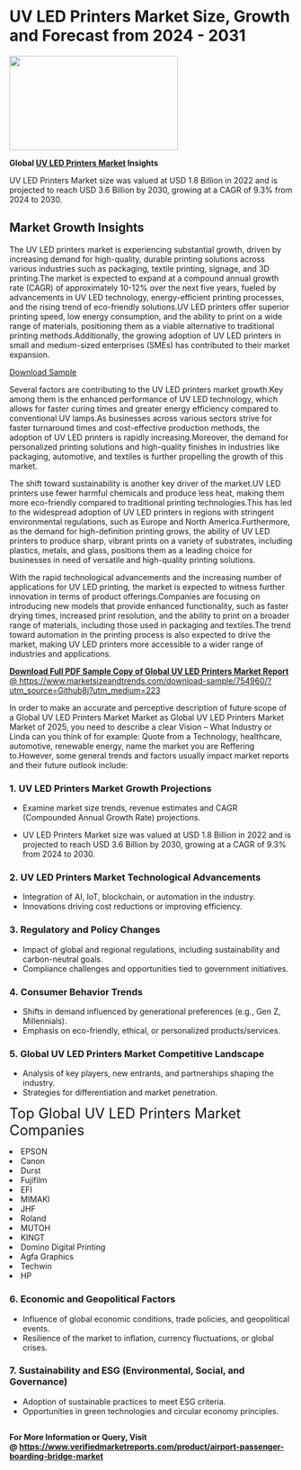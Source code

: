 <H1>UV LED Printers Market Size, Growth and Forecast from 2024 - 2031</H1><img class="aligncenter size-medium wp-image-584254" src="https://thirdeyenews.in/wp-content/uploads/2024/09/Global-Market-Research-300x168.jpeg" alt="" width="300" height="168" /><p><strong>Global&nbsp;<a href="https://www.marketsizeandtrends.com/download-sample/754960/?utm_source=Github8j?utm_medium=223">UV LED Printers Market</a> Insights</strong></p><p>UV LED Printers Market size was valued at USD 1.8 Billion in 2022 and is projected to reach USD 3.6 Billion by 2030, growing at a CAGR of 9.3% from 2024 to 2030.</p><p><h2>Market Growth Insights</h2> <p>The UV LED printers market is experiencing substantial growth, driven by increasing demand for high-quality, durable printing solutions across various industries such as packaging, textile printing, signage, and 3D printing.The market is expected to expand at a compound annual growth rate (CAGR) of approximately 10-12% over the next five years, fueled by advancements in UV LED technology, energy-efficient printing processes, and the rising trend of eco-friendly solutions.UV LED printers offer superior printing speed, low energy consumption, and the ability to print on a wide range of materials, positioning them as a viable alternative to traditional printing methods.Additionally, the growing adoption of UV LED printers in small and medium-sized enterprises (SMEs) has contributed to their market expansion.</p> <p><a href="#">Download Sample</a></p> <p>Several factors are contributing to the UV LED printers market growth.Key among them is the enhanced performance of UV LED technology, which allows for faster curing times and greater energy efficiency compared to conventional UV lamps.As businesses across various sectors strive for faster turnaround times and cost-effective production methods, the adoption of UV LED printers is rapidly increasing.Moreover, the demand for personalized printing solutions and high-quality finishes in industries like packaging, automotive, and textiles is further propelling the growth of this market.</p> <p>The shift toward sustainability is another key driver of the market.UV LED printers use fewer harmful chemicals and produce less heat, making them more eco-friendly compared to traditional printing technologies.This has led to the widespread adoption of UV LED printers in regions with stringent environmental regulations, such as Europe and North America.Furthermore, as the demand for high-definition printing grows, the ability of UV LED printers to produce sharp, vibrant prints on a variety of substrates, including plastics, metals, and glass, positions them as a leading choice for businesses in need of versatile and high-quality printing solutions.</p> <p>With the rapid technological advancements and the increasing number of applications for UV LED printing, the market is expected to witness further innovation in terms of product offerings.Companies are focusing on introducing new models that provide enhanced functionality, such as faster drying times, increased print resolution, and the ability to print on a broader range of materials, including those used in packaging and textiles.The trend toward automation in the printing process is also expected to drive the market, making UV LED printers more accessible to a wider range of industries and applications.</p> <p><a href="#"></p><p><span class=""><strong>Download Full PDF Sample Copy of Global UV LED Printers Market Report</strong> @ <a href="https://www.marketsizeandtrends.com/download-sample/754960/?utm_source=Github8j?utm_medium=223" target="_blank">https://www.marketsizeandtrends.com/download-sample/754960/?utm_source=Github8j?utm_medium=223</a></span></p><p>In order to make an accurate and perceptive description of future scope of a Global&nbsp;UV LED Printers Market Market as Global&nbsp;UV LED Printers Market Market of 2025, you need to describe a clear Vision &ndash; What Industry or Linda can you think of for example: Quote from a Technology, healthcare, automotive, renewable energy, name the market you are Reffering to.However, some general trends and factors usually impact market reports and their future outlook include:</p><h3>1.&nbsp;<strong>UV LED Printers Market Growth Projections</strong></h3><ul><li>Examine market size trends, revenue estimates and CAGR (Compounded Annual Growth Rate) projections.</li><li><p>UV LED Printers Market size was valued at USD 1.8 Billion in 2022 and is projected to reach USD 3.6 Billion by 2030, growing at a CAGR of 9.3% from 2024 to 2030.</p></li></ul><h3>2.&nbsp;<strong>UV LED Printers Market Technological Advancements</strong></h3><ul><li>Integration of AI, IoT, blockchain, or automation in the industry.</li><li>Innovations driving cost reductions or improving efficiency.</li></ul><h3>3.&nbsp;<strong>Regulatory and Policy Changes</strong></h3><ul><li>Impact of global and regional regulations, including sustainability and carbon-neutral goals.</li><li>Compliance challenges and opportunities tied to government initiatives.</li></ul><h3>4.&nbsp;<strong>Consumer Behavior Trends</strong></h3><ul><li>Shifts in demand influenced by generational preferences (e.g., Gen Z, Millennials).</li><li>Emphasis on eco-friendly, ethical, or personalized products/services.</li></ul><h3>5.&nbsp;<strong>Global UV LED Printers Market Competitive Landscape</strong></h3><ul><li>Analysis of key players, new entrants, and partnerships shaping the industry.</li><li>Strategies for differentiation and market penetration.</li></ul><p data-pm-slice="1 1 []"><span style="color: inherit; font-family: inherit; font-size: 25px;">Top Global UV LED Printers Market Companies</span></p><div class="" data-test-id=""><p><li>EPSON</li><li> Canon</li><li> Durst</li><li> Fujifilm</li><li> EFI</li><li> MIMAKI</li><li> JHF</li><li> Roland</li><li> MUTOH</li><li> KINGT</li><li> Domino Digital Printing</li><li> Agfa Graphics</li><li> Techwin</li><li> HP</li></p></div><h3>6.&nbsp;<strong>Economic and Geopolitical Factors</strong></h3><ul><li>Influence of global economic conditions, trade policies, and geopolitical events.</li><li>Resilience of the market to inflation, currency fluctuations, or global crises.</li></ul><h3>7.&nbsp;<strong>Sustainability and ESG (Environmental, Social, and Governance)</strong></h3><ul><li>Adoption of sustainable practices to meet ESG criteria.</li><li>Opportunities in green technologies and circular economy principles.</li></ul><h2><strong style="font-size: 14px;">For More Information or Query, Visit @&nbsp;</strong><a style="background-color: #ffffff; font-size: 14px;" href="https://www.marketsizeandtrends.com/report/uv-led-printers-market/" target="_blank">https://www.verifiedmarketreports.com/product/airport-passenger-boarding-bridge-market</a></h2>